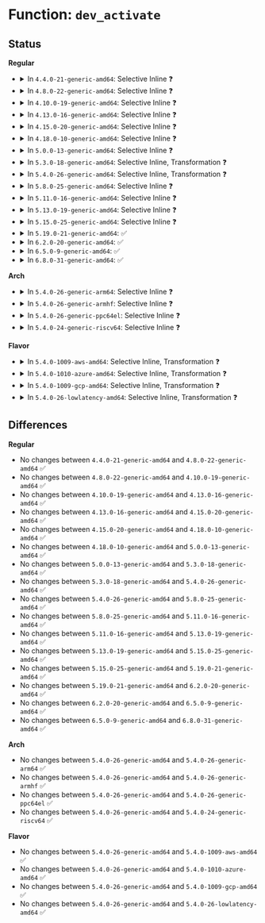 # Function: <code>dev_activate</code>

## Status
<b>Regular</b>
<ul>
<li>
<details>
<summary>In <code>4.4.0-21-generic-amd64</code>: Selective Inline ❓</summary>

```c
void dev_activate(struct net_device * dev)
```

```json
{
  "name": "dev_activate",
  "collision_type": "Unique Global",
  "inline_type": "Selective",
  "funcs": [
    {
      "addr": 18446744071586453968,
      "name": "dev_activate",
      "external": true,
      "loc": "net/sched/sch_generic.c:784",
      "file": "net/sched/sch_generic.c",
      "inline": "not declared, inlined",
      "caller_inline": [],
      "caller_func": [
        "net/core/dev.c:__dev_open",
        "net/core/link_watch.c:linkwatch_do_dev",
        "net/sched/sch_mq.c:mq_graft",
        "net/sched/sch_api.c:qdisc_graft"
      ]
    }
  ],
  "symbols": [
    {
      "addr": 18446744071586453968,
      "name": "dev_activate",
      "section": ".text",
      "bind": "STB_GLOBAL",
      "size": 498
    }
  ]
}
```
</details>
</li>
<li>
<details>
<summary>In <code>4.8.0-22-generic-amd64</code>: Selective Inline ❓</summary>

```c
void dev_activate(struct net_device * dev)
```

```json
{
  "name": "dev_activate",
  "collision_type": "Unique Global",
  "inline_type": "Selective",
  "funcs": [
    {
      "addr": 18446744071586900080,
      "name": "dev_activate",
      "external": true,
      "loc": "net/sched/sch_generic.c:811",
      "file": "net/sched/sch_generic.c",
      "inline": "not declared, inlined",
      "caller_inline": [],
      "caller_func": [
        "net/core/dev.c:__dev_open",
        "net/core/link_watch.c:linkwatch_do_dev",
        "net/sched/sch_mq.c:mq_graft",
        "net/sched/sch_api.c:qdisc_graft"
      ]
    }
  ],
  "symbols": [
    {
      "addr": 18446744071586900080,
      "name": "dev_activate",
      "section": ".text",
      "bind": "STB_GLOBAL",
      "size": 514
    }
  ]
}
```
</details>
</li>
<li>
<details>
<summary>In <code>4.10.0-19-generic-amd64</code>: Selective Inline ❓</summary>

```c
void dev_activate(struct net_device * dev)
```

```json
{
  "name": "dev_activate",
  "collision_type": "Unique Global",
  "inline_type": "Selective",
  "funcs": [
    {
      "addr": 18446744071587094256,
      "name": "dev_activate",
      "external": true,
      "loc": "net/sched/sch_generic.c:819",
      "file": "net/sched/sch_generic.c",
      "inline": "not declared, inlined",
      "caller_inline": [],
      "caller_func": [
        "net/core/dev.c:__dev_open",
        "net/core/link_watch.c:linkwatch_do_dev",
        "net/sched/sch_mq.c:mq_graft",
        "net/sched/sch_api.c:qdisc_graft"
      ]
    }
  ],
  "symbols": [
    {
      "addr": 18446744071587094256,
      "name": "dev_activate",
      "section": ".text",
      "bind": "STB_GLOBAL",
      "size": 528
    }
  ]
}
```
</details>
</li>
<li>
<details>
<summary>In <code>4.13.0-16-generic-amd64</code>: Selective Inline ❓</summary>

```c
void dev_activate(struct net_device * dev)
```

```json
{
  "name": "dev_activate",
  "collision_type": "Unique Global",
  "inline_type": "Selective",
  "funcs": [
    {
      "addr": 18446744071587222816,
      "name": "dev_activate",
      "external": true,
      "loc": "net/sched/sch_generic.c:819",
      "file": "net/sched/sch_generic.c",
      "inline": "not declared, inlined",
      "caller_inline": [],
      "caller_func": [
        "net/core/dev.c:__dev_open",
        "net/core/link_watch.c:linkwatch_do_dev",
        "net/sched/sch_mq.c:mq_graft",
        "net/sched/sch_api.c:qdisc_graft"
      ]
    }
  ],
  "symbols": [
    {
      "addr": 18446744071587222816,
      "name": "dev_activate",
      "section": ".text",
      "bind": "STB_GLOBAL",
      "size": 546
    }
  ]
}
```
</details>
</li>
<li>
<details>
<summary>In <code>4.15.0-20-generic-amd64</code>: Selective Inline ❓</summary>

```c
void dev_activate(struct net_device * dev)
```

```json
{
  "name": "dev_activate",
  "collision_type": "Unique Global",
  "inline_type": "Selective",
  "funcs": [
    {
      "addr": 18446744071587737872,
      "name": "dev_activate",
      "external": true,
      "loc": "net/sched/sch_generic.c:839",
      "file": "net/sched/sch_generic.c",
      "inline": "not declared, inlined",
      "caller_inline": [],
      "caller_func": [
        "net/core/dev.c:__dev_open",
        "net/core/link_watch.c:linkwatch_do_dev",
        "net/sched/sch_mq.c:mq_graft",
        "net/sched/sch_api.c:qdisc_graft"
      ]
    }
  ],
  "symbols": [
    {
      "addr": 18446744071587737872,
      "name": "dev_activate",
      "section": ".text",
      "bind": "STB_GLOBAL",
      "size": 558
    }
  ]
}
```
</details>
</li>
<li>
<details>
<summary>In <code>4.18.0-10-generic-amd64</code>: Selective Inline ❓</summary>

```c
void dev_activate(struct net_device * dev)
```

```json
{
  "name": "dev_activate",
  "collision_type": "Unique Global",
  "inline_type": "Selective",
  "funcs": [
    {
      "addr": 18446744071588074928,
      "name": "dev_activate",
      "external": true,
      "loc": "net/sched/sch_generic.c:1065",
      "file": "net/sched/sch_generic.c",
      "inline": "not declared, inlined",
      "caller_inline": [],
      "caller_func": [
        "net/core/dev.c:__dev_open",
        "net/core/link_watch.c:linkwatch_do_dev",
        "net/sched/sch_generic.c:dev_qdisc_change_tx_queue_len",
        "net/sched/sch_mq.c:mq_graft",
        "net/sched/sch_api.c:qdisc_graft"
      ]
    }
  ],
  "symbols": [
    {
      "addr": 18446744071588074928,
      "name": "dev_activate",
      "section": ".text",
      "bind": "STB_GLOBAL",
      "size": 565
    }
  ]
}
```
</details>
</li>
<li>
<details>
<summary>In <code>5.0.0-13-generic-amd64</code>: Selective Inline ❓</summary>

```c
void dev_activate(struct net_device * dev)
```

```json
{
  "name": "dev_activate",
  "collision_type": "Unique Global",
  "inline_type": "Selective",
  "funcs": [
    {
      "addr": 18446744071588251536,
      "name": "dev_activate",
      "external": true,
      "loc": "net/sched/sch_generic.c:1104",
      "file": "net/sched/sch_generic.c",
      "inline": "not declared, inlined",
      "caller_inline": [],
      "caller_func": [
        "net/core/dev.c:__dev_open",
        "net/core/link_watch.c:linkwatch_do_dev",
        "net/sched/sch_generic.c:dev_qdisc_change_tx_queue_len",
        "net/sched/sch_mq.c:mq_graft",
        "net/sched/sch_mq.c:mq_graft",
        "net/sched/sch_api.c:qdisc_graft"
      ]
    }
  ],
  "symbols": [
    {
      "addr": 18446744071588251536,
      "name": "dev_activate",
      "section": ".text",
      "bind": "STB_GLOBAL",
      "size": 565
    }
  ]
}
```
</details>
</li>
<li>
<details>
<summary>In <code>5.3.0-18-generic-amd64</code>: Selective Inline, Transformation ❓</summary>

```c
void dev_activate(struct net_device * dev)
```

```json
{
  "name": "dev_activate",
  "collision_type": "Unique Global",
  "inline_type": "Selective",
  "funcs": [
    {
      "addr": 0,
      "name": "dev_activate",
      "external": true,
      "loc": "net/sched/sch_generic.c:1099",
      "file": "net/sched/sch_generic.c",
      "inline": "not declared, inlined",
      "caller_inline": [],
      "caller_func": [
        "drivers/net/loopback.c:blackhole_netdev_init",
        "net/core/dev.c:__dev_open",
        "net/core/link_watch.c:linkwatch_do_dev",
        "net/sched/sch_generic.c:dev_qdisc_change_tx_queue_len",
        "net/sched/sch_mq.c:mq_graft",
        "net/sched/sch_mq.c:mq_graft",
        "net/sched/sch_api.c:qdisc_graft"
      ]
    }
  ],
  "symbols": [
    {
      "addr": 18446744071588644703,
      "name": "dev_activate.cold",
      "section": ".text",
      "bind": "STB_LOCAL",
      "size": 20
    },
    {
      "addr": 18446744071588642656,
      "name": "dev_activate",
      "section": ".text",
      "bind": "STB_GLOBAL",
      "size": 570
    }
  ]
}
```
</details>
</li>
<li>
<details>
<summary>In <code>5.4.0-26-generic-amd64</code>: Selective Inline, Transformation ❓</summary>

```c
void dev_activate(struct net_device * dev)
```

```json
{
  "name": "dev_activate",
  "collision_type": "Unique Global",
  "inline_type": "Selective",
  "funcs": [
    {
      "addr": 0,
      "name": "dev_activate",
      "external": true,
      "loc": "net/sched/sch_generic.c:1096",
      "file": "net/sched/sch_generic.c",
      "inline": "not declared, inlined",
      "caller_inline": [],
      "caller_func": [
        "drivers/net/loopback.c:blackhole_netdev_init",
        "net/core/dev.c:__dev_open",
        "net/core/link_watch.c:linkwatch_do_dev",
        "net/sched/sch_generic.c:dev_qdisc_change_tx_queue_len",
        "net/sched/sch_mq.c:mq_graft",
        "net/sched/sch_mq.c:mq_graft",
        "net/sched/sch_api.c:qdisc_graft"
      ]
    }
  ],
  "symbols": [
    {
      "addr": 18446744071588867090,
      "name": "dev_activate.cold",
      "section": ".text",
      "bind": "STB_LOCAL",
      "size": 20
    },
    {
      "addr": 18446744071588865024,
      "name": "dev_activate",
      "section": ".text",
      "bind": "STB_GLOBAL",
      "size": 590
    }
  ]
}
```
</details>
</li>
<li>
<details>
<summary>In <code>5.8.0-25-generic-amd64</code>: Selective Inline ❓</summary>

```c
void dev_activate(struct net_device * dev)
```

```json
{
  "name": "dev_activate",
  "collision_type": "Unique Global",
  "inline_type": "Selective",
  "funcs": [
    {
      "addr": 18446744071589749488,
      "name": "dev_activate",
      "external": true,
      "loc": "net/sched/sch_generic.c:1104",
      "file": "net/sched/sch_generic.c",
      "inline": "not declared, inlined",
      "caller_inline": [],
      "caller_func": [
        "drivers/net/loopback.c:blackhole_netdev_init",
        "net/core/dev.c:__dev_open",
        "net/core/link_watch.c:linkwatch_do_dev",
        "net/sched/sch_generic.c:dev_qdisc_change_tx_queue_len",
        "net/sched/sch_mq.c:mq_graft",
        "net/sched/sch_mq.c:mq_graft",
        "net/sched/sch_api.c:qdisc_graft"
      ]
    }
  ],
  "symbols": [
    {
      "addr": 18446744071589749488,
      "name": "dev_activate",
      "section": ".text",
      "bind": "STB_GLOBAL",
      "size": 244
    }
  ]
}
```
</details>
</li>
<li>
<details>
<summary>In <code>5.11.0-16-generic-amd64</code>: Selective Inline ❓</summary>

```c
void dev_activate(struct net_device * dev)
```

```json
{
  "name": "dev_activate",
  "collision_type": "Unique Global",
  "inline_type": "Selective",
  "funcs": [
    {
      "addr": 18446744071589782464,
      "name": "dev_activate",
      "external": true,
      "loc": "net/sched/sch_generic.c:1091",
      "file": "net/sched/sch_generic.c",
      "inline": "not declared, inlined",
      "caller_inline": [],
      "caller_func": [
        "drivers/net/loopback.c:blackhole_netdev_init",
        "net/core/dev.c:__dev_open",
        "net/core/link_watch.c:linkwatch_do_dev",
        "net/sched/sch_generic.c:dev_qdisc_change_tx_queue_len",
        "net/sched/sch_mq.c:mq_graft",
        "net/sched/sch_mq.c:mq_graft",
        "net/sched/sch_api.c:qdisc_graft"
      ]
    }
  ],
  "symbols": [
    {
      "addr": 18446744071589782464,
      "name": "dev_activate",
      "section": ".text",
      "bind": "STB_GLOBAL",
      "size": 244
    }
  ]
}
```
</details>
</li>
<li>
<details>
<summary>In <code>5.13.0-19-generic-amd64</code>: Selective Inline ❓</summary>

```c
void dev_activate(struct net_device * dev)
```

```json
{
  "name": "dev_activate",
  "collision_type": "Unique Global",
  "inline_type": "Selective",
  "funcs": [
    {
      "addr": 18446744071589686352,
      "name": "dev_activate",
      "external": true,
      "loc": "net/sched/sch_generic.c:1135",
      "file": "net/sched/sch_generic.c",
      "inline": "not declared, inlined",
      "caller_inline": [],
      "caller_func": [
        "drivers/net/loopback.c:blackhole_netdev_init",
        "net/core/dev.c:__dev_open",
        "net/core/link_watch.c:linkwatch_do_dev",
        "net/sched/sch_generic.c:dev_qdisc_change_tx_queue_len",
        "net/sched/sch_mq.c:mq_graft",
        "net/sched/sch_mq.c:mq_graft",
        "net/sched/sch_api.c:qdisc_graft"
      ]
    }
  ],
  "symbols": [
    {
      "addr": 18446744071589686352,
      "name": "dev_activate",
      "section": ".text",
      "bind": "STB_GLOBAL",
      "size": 244
    }
  ]
}
```
</details>
</li>
<li>
<details>
<summary>In <code>5.15.0-25-generic-amd64</code>: Selective Inline ❓</summary>

```c
void dev_activate(struct net_device * dev)
```

```json
{
  "name": "dev_activate",
  "collision_type": "Unique Global",
  "inline_type": "Selective",
  "funcs": [
    {
      "addr": 18446744071590443648,
      "name": "dev_activate",
      "external": true,
      "loc": "net/sched/sch_generic.c:1164",
      "file": "net/sched/sch_generic.c",
      "inline": "not declared, inlined",
      "caller_inline": [],
      "caller_func": [
        "drivers/net/loopback.c:blackhole_netdev_init",
        "net/core/dev.c:__dev_open",
        "net/core/link_watch.c:linkwatch_do_dev",
        "net/sched/sch_generic.c:dev_qdisc_change_tx_queue_len",
        "net/sched/sch_mq.c:mq_graft",
        "net/sched/sch_mq.c:mq_graft",
        "net/sched/sch_api.c:qdisc_graft"
      ]
    }
  ],
  "symbols": [
    {
      "addr": 18446744071590443648,
      "name": "dev_activate",
      "section": ".text",
      "bind": "STB_GLOBAL",
      "size": 244
    }
  ]
}
```
</details>
</li>
<li>
<details>
<summary>In <code>5.19.0-21-generic-amd64</code>: ✅</summary>

```c
void dev_activate(struct net_device * dev)
```

```json
{
  "name": "dev_activate",
  "collision_type": "Unique Global",
  "inline_type": "No",
  "funcs": [
    {
      "addr": 18446744071592045648,
      "name": "dev_activate",
      "external": true,
      "loc": "net/sched/sch_generic.c:1206",
      "file": "net/sched/sch_generic.c",
      "inline": "seen, unknown",
      "caller_inline": [],
      "caller_func": [
        "drivers/net/loopback.c:blackhole_netdev_init",
        "net/core/dev.c:__dev_open",
        "net/core/link_watch.c:linkwatch_do_dev",
        "net/sched/sch_generic.c:dev_qdisc_change_tx_queue_len",
        "net/sched/sch_mq.c:mq_graft",
        "net/sched/sch_mq.c:mq_graft",
        "net/sched/sch_api.c:qdisc_graft"
      ]
    }
  ],
  "symbols": [
    {
      "addr": 18446744071592045648,
      "name": "dev_activate",
      "section": ".text",
      "bind": "STB_GLOBAL",
      "size": 274
    }
  ]
}
```
</details>
</li>
<li>
<details>
<summary>In <code>6.2.0-20-generic-amd64</code>: ✅</summary>

```c
void dev_activate(struct net_device * dev)
```

```json
{
  "name": "dev_activate",
  "collision_type": "Unique Global",
  "inline_type": "No",
  "funcs": [
    {
      "addr": 18446744071593863696,
      "name": "dev_activate",
      "external": true,
      "loc": "net/sched/sch_generic.c:1218",
      "file": "net/sched/sch_generic.c",
      "inline": "seen, unknown",
      "caller_inline": [],
      "caller_func": [
        "drivers/net/loopback.c:blackhole_netdev_init",
        "net/core/dev.c:__dev_open",
        "net/core/link_watch.c:linkwatch_do_dev",
        "net/sched/sch_generic.c:dev_qdisc_change_tx_queue_len",
        "net/sched/sch_mq.c:mq_graft",
        "net/sched/sch_mq.c:mq_graft",
        "net/sched/sch_api.c:qdisc_graft"
      ]
    }
  ],
  "symbols": [
    {
      "addr": 18446744071593863696,
      "name": "dev_activate",
      "section": ".text",
      "bind": "STB_GLOBAL",
      "size": 274
    }
  ]
}
```
</details>
</li>
<li>
<details>
<summary>In <code>6.5.0-9-generic-amd64</code>: ✅</summary>

```c
void dev_activate(struct net_device * dev)
```

```json
{
  "name": "dev_activate",
  "collision_type": "Unique Global",
  "inline_type": "No",
  "funcs": [
    {
      "addr": 18446744071594238576,
      "name": "dev_activate",
      "external": true,
      "loc": "net/sched/sch_generic.c:1226",
      "file": "net/sched/sch_generic.c",
      "inline": "seen, unknown",
      "caller_inline": [],
      "caller_func": [
        "drivers/net/loopback.c:blackhole_netdev_init",
        "net/core/dev.c:__dev_open",
        "net/core/link_watch.c:linkwatch_do_dev",
        "net/sched/sch_generic.c:dev_qdisc_change_tx_queue_len",
        "net/sched/sch_mq.c:mq_graft",
        "net/sched/sch_mq.c:mq_graft",
        "net/sched/sch_api.c:qdisc_graft"
      ]
    }
  ],
  "symbols": [
    {
      "addr": 18446744071594238576,
      "name": "dev_activate",
      "section": ".text",
      "bind": "STB_GLOBAL",
      "size": 282
    }
  ]
}
```
</details>
</li>
<li>
<details>
<summary>In <code>6.8.0-31-generic-amd64</code>: ✅</summary>

```c
void dev_activate(struct net_device * dev)
```

```json
{
  "name": "dev_activate",
  "collision_type": "Unique Global",
  "inline_type": "No",
  "funcs": [
    {
      "addr": 18446744071595035872,
      "name": "dev_activate",
      "external": true,
      "loc": "net/sched/sch_generic.c:1230",
      "file": "net/sched/sch_generic.c",
      "inline": "seen, unknown",
      "caller_inline": [],
      "caller_func": [
        "drivers/net/loopback.c:blackhole_netdev_init",
        "net/core/dev.c:__dev_open",
        "net/core/link_watch.c:linkwatch_do_dev",
        "net/sched/sch_generic.c:dev_qdisc_change_tx_queue_len",
        "net/sched/sch_mq.c:mq_graft",
        "net/sched/sch_mq.c:mq_graft",
        "net/sched/sch_api.c:qdisc_graft"
      ]
    }
  ],
  "symbols": [
    {
      "addr": 18446744071595035872,
      "name": "dev_activate",
      "section": ".text",
      "bind": "STB_GLOBAL",
      "size": 279
    }
  ]
}
```
</details>
</li>
</ul>
<b>Arch</b>
<ul>
<li>
<details>
<summary>In <code>5.4.0-26-generic-arm64</code>: Selective Inline ❓</summary>

```c
void dev_activate(struct net_device * dev)
```

```json
{
  "name": "dev_activate",
  "collision_type": "Unique Global",
  "inline_type": "Selective",
  "funcs": [
    {
      "addr": 18446603336502451264,
      "name": "dev_activate",
      "external": true,
      "loc": "net/sched/sch_generic.c:1096",
      "file": "net/sched/sch_generic.c",
      "inline": "not declared, inlined",
      "caller_inline": [],
      "caller_func": [
        "drivers/net/loopback.c:blackhole_netdev_init",
        "net/core/dev.c:__dev_open",
        "net/core/link_watch.c:linkwatch_do_dev",
        "net/sched/sch_generic.c:dev_qdisc_change_tx_queue_len",
        "net/sched/sch_mq.c:mq_graft",
        "net/sched/sch_mq.c:mq_graft",
        "net/sched/sch_api.c:qdisc_graft"
      ]
    }
  ],
  "symbols": [
    {
      "addr": 18446603336502451264,
      "name": "dev_activate",
      "section": ".text",
      "bind": "STB_GLOBAL",
      "size": 680
    }
  ]
}
```
</details>
</li>
<li>
<details>
<summary>In <code>5.4.0-26-generic-armhf</code>: Selective Inline ❓</summary>

```c
void dev_activate(struct net_device * dev)
```

```json
{
  "name": "dev_activate",
  "collision_type": "Unique Global",
  "inline_type": "Selective",
  "funcs": [
    {
      "addr": 3235168124,
      "name": "dev_activate",
      "external": true,
      "loc": "net/sched/sch_generic.c:1096",
      "file": "net/sched/sch_generic.c",
      "inline": "not declared, inlined",
      "caller_inline": [],
      "caller_func": [
        "drivers/net/loopback.c:blackhole_netdev_init",
        "net/core/dev.c:__dev_open",
        "net/core/link_watch.c:linkwatch_do_dev",
        "net/sched/sch_generic.c:dev_qdisc_change_tx_queue_len",
        "net/sched/sch_mq.c:mq_graft",
        "net/sched/sch_mq.c:mq_graft",
        "net/sched/sch_api.c:qdisc_graft"
      ]
    }
  ],
  "symbols": [
    {
      "addr": 3235168124,
      "name": "dev_activate",
      "section": ".text",
      "bind": "STB_GLOBAL",
      "size": 588
    }
  ]
}
```
</details>
</li>
<li>
<details>
<summary>In <code>5.4.0-26-generic-ppc64el</code>: Selective Inline ❓</summary>

```c
void dev_activate(struct net_device * dev)
```

```json
{
  "name": "dev_activate",
  "collision_type": "Unique Global",
  "inline_type": "Selective",
  "funcs": [
    {
      "addr": 13835058055296002944,
      "name": "dev_activate",
      "external": true,
      "loc": "net/sched/sch_generic.c:1096",
      "file": "net/sched/sch_generic.c",
      "inline": "not declared, inlined",
      "caller_inline": [],
      "caller_func": [
        "drivers/net/loopback.c:blackhole_netdev_init",
        "net/core/dev.c:__dev_open",
        "net/core/link_watch.c:linkwatch_do_dev",
        "net/sched/sch_generic.c:dev_qdisc_change_tx_queue_len",
        "net/sched/sch_mq.c:mq_graft",
        "net/sched/sch_mq.c:mq_graft",
        "net/sched/sch_api.c:qdisc_graft"
      ]
    }
  ],
  "symbols": [
    {
      "addr": 13835058055296002944,
      "name": "dev_activate",
      "section": ".text",
      "bind": "STB_GLOBAL",
      "size": 888
    }
  ]
}
```
</details>
</li>
<li>
<details>
<summary>In <code>5.4.0-24-generic-riscv64</code>: Selective Inline ❓</summary>

```c
void dev_activate(struct net_device * dev)
```

```json
{
  "name": "dev_activate",
  "collision_type": "Unique Global",
  "inline_type": "Selective",
  "funcs": [
    {
      "addr": 18446743936278638408,
      "name": "dev_activate",
      "external": true,
      "loc": "net/sched/sch_generic.c:1096",
      "file": "net/sched/sch_generic.c",
      "inline": "not declared, inlined",
      "caller_inline": [],
      "caller_func": [
        "drivers/net/loopback.c:blackhole_netdev_init",
        "net/core/dev.c:__dev_open",
        "net/core/link_watch.c:linkwatch_do_dev",
        "net/sched/sch_generic.c:dev_qdisc_change_tx_queue_len",
        "net/sched/sch_mq.c:mq_graft",
        "net/sched/sch_mq.c:mq_graft",
        "net/sched/sch_api.c:qdisc_graft"
      ]
    }
  ],
  "symbols": [
    {
      "addr": 18446743936278638408,
      "name": "dev_activate",
      "section": ".text",
      "bind": "STB_GLOBAL",
      "size": 520
    }
  ]
}
```
</details>
</li>
</ul>
<b>Flavor</b>
<ul>
<li>
<details>
<summary>In <code>5.4.0-1009-aws-amd64</code>: Selective Inline, Transformation ❓</summary>

```c
void dev_activate(struct net_device * dev)
```

```json
{
  "name": "dev_activate",
  "collision_type": "Unique Global",
  "inline_type": "Selective",
  "funcs": [
    {
      "addr": 0,
      "name": "dev_activate",
      "external": true,
      "loc": "net/sched/sch_generic.c:1096",
      "file": "net/sched/sch_generic.c",
      "inline": "not declared, inlined",
      "caller_inline": [],
      "caller_func": [
        "drivers/net/loopback.c:blackhole_netdev_init",
        "net/core/dev.c:__dev_open",
        "net/core/link_watch.c:linkwatch_do_dev",
        "net/sched/sch_generic.c:dev_qdisc_change_tx_queue_len",
        "net/sched/sch_mq.c:mq_graft",
        "net/sched/sch_mq.c:mq_graft",
        "net/sched/sch_api.c:qdisc_graft"
      ]
    }
  ],
  "symbols": [
    {
      "addr": 18446744071588473474,
      "name": "dev_activate.cold",
      "section": ".text",
      "bind": "STB_LOCAL",
      "size": 20
    },
    {
      "addr": 18446744071588471408,
      "name": "dev_activate",
      "section": ".text",
      "bind": "STB_GLOBAL",
      "size": 590
    }
  ]
}
```
</details>
</li>
<li>
<details>
<summary>In <code>5.4.0-1010-azure-amd64</code>: Selective Inline, Transformation ❓</summary>

```c
void dev_activate(struct net_device * dev)
```

```json
{
  "name": "dev_activate",
  "collision_type": "Unique Global",
  "inline_type": "Selective",
  "funcs": [
    {
      "addr": 0,
      "name": "dev_activate",
      "external": true,
      "loc": "net/sched/sch_generic.c:1096",
      "file": "net/sched/sch_generic.c",
      "inline": "not declared, inlined",
      "caller_inline": [],
      "caller_func": [
        "drivers/net/loopback.c:blackhole_netdev_init",
        "net/core/dev.c:__dev_open",
        "net/core/link_watch.c:linkwatch_do_dev",
        "net/sched/sch_generic.c:dev_qdisc_change_tx_queue_len",
        "net/sched/sch_mq.c:mq_graft",
        "net/sched/sch_mq.c:mq_graft",
        "net/sched/sch_api.c:qdisc_graft"
      ]
    }
  ],
  "symbols": [
    {
      "addr": 18446744071588185474,
      "name": "dev_activate.cold",
      "section": ".text",
      "bind": "STB_LOCAL",
      "size": 20
    },
    {
      "addr": 18446744071588183408,
      "name": "dev_activate",
      "section": ".text",
      "bind": "STB_GLOBAL",
      "size": 590
    }
  ]
}
```
</details>
</li>
<li>
<details>
<summary>In <code>5.4.0-1009-gcp-amd64</code>: Selective Inline, Transformation ❓</summary>

```c
void dev_activate(struct net_device * dev)
```

```json
{
  "name": "dev_activate",
  "collision_type": "Unique Global",
  "inline_type": "Selective",
  "funcs": [
    {
      "addr": 0,
      "name": "dev_activate",
      "external": true,
      "loc": "net/sched/sch_generic.c:1096",
      "file": "net/sched/sch_generic.c",
      "inline": "not declared, inlined",
      "caller_inline": [],
      "caller_func": [
        "drivers/net/loopback.c:blackhole_netdev_init",
        "net/core/dev.c:__dev_open",
        "net/core/link_watch.c:linkwatch_do_dev",
        "net/sched/sch_generic.c:dev_qdisc_change_tx_queue_len",
        "net/sched/sch_mq.c:mq_graft",
        "net/sched/sch_mq.c:mq_graft",
        "net/sched/sch_api.c:qdisc_graft"
      ]
    }
  ],
  "symbols": [
    {
      "addr": 18446744071588805650,
      "name": "dev_activate.cold",
      "section": ".text",
      "bind": "STB_LOCAL",
      "size": 20
    },
    {
      "addr": 18446744071588803584,
      "name": "dev_activate",
      "section": ".text",
      "bind": "STB_GLOBAL",
      "size": 590
    }
  ]
}
```
</details>
</li>
<li>
<details>
<summary>In <code>5.4.0-26-lowlatency-amd64</code>: Selective Inline, Transformation ❓</summary>

```c
void dev_activate(struct net_device * dev)
```

```json
{
  "name": "dev_activate",
  "collision_type": "Unique Global",
  "inline_type": "Selective",
  "funcs": [
    {
      "addr": 0,
      "name": "dev_activate",
      "external": true,
      "loc": "net/sched/sch_generic.c:1096",
      "file": "net/sched/sch_generic.c",
      "inline": "not declared, inlined",
      "caller_inline": [],
      "caller_func": [
        "drivers/net/loopback.c:blackhole_netdev_init",
        "net/core/dev.c:__dev_open",
        "net/core/link_watch.c:linkwatch_do_dev",
        "net/sched/sch_generic.c:dev_qdisc_change_tx_queue_len",
        "net/sched/sch_mq.c:mq_graft",
        "net/sched/sch_mq.c:mq_graft",
        "net/sched/sch_api.c:qdisc_graft"
      ]
    }
  ],
  "symbols": [
    {
      "addr": 18446744071588946290,
      "name": "dev_activate.cold",
      "section": ".text",
      "bind": "STB_LOCAL",
      "size": 20
    },
    {
      "addr": 18446744071588944224,
      "name": "dev_activate",
      "section": ".text",
      "bind": "STB_GLOBAL",
      "size": 590
    }
  ]
}
```
</details>
</li>
</ul>

## Differences
<b>Regular</b>
<ul>
<li>
No changes between <code>4.4.0-21-generic-amd64</code> and <code>4.8.0-22-generic-amd64</code> ✅
</li>
<li>
No changes between <code>4.8.0-22-generic-amd64</code> and <code>4.10.0-19-generic-amd64</code> ✅
</li>
<li>
No changes between <code>4.10.0-19-generic-amd64</code> and <code>4.13.0-16-generic-amd64</code> ✅
</li>
<li>
No changes between <code>4.13.0-16-generic-amd64</code> and <code>4.15.0-20-generic-amd64</code> ✅
</li>
<li>
No changes between <code>4.15.0-20-generic-amd64</code> and <code>4.18.0-10-generic-amd64</code> ✅
</li>
<li>
No changes between <code>4.18.0-10-generic-amd64</code> and <code>5.0.0-13-generic-amd64</code> ✅
</li>
<li>
No changes between <code>5.0.0-13-generic-amd64</code> and <code>5.3.0-18-generic-amd64</code> ✅
</li>
<li>
No changes between <code>5.3.0-18-generic-amd64</code> and <code>5.4.0-26-generic-amd64</code> ✅
</li>
<li>
No changes between <code>5.4.0-26-generic-amd64</code> and <code>5.8.0-25-generic-amd64</code> ✅
</li>
<li>
No changes between <code>5.8.0-25-generic-amd64</code> and <code>5.11.0-16-generic-amd64</code> ✅
</li>
<li>
No changes between <code>5.11.0-16-generic-amd64</code> and <code>5.13.0-19-generic-amd64</code> ✅
</li>
<li>
No changes between <code>5.13.0-19-generic-amd64</code> and <code>5.15.0-25-generic-amd64</code> ✅
</li>
<li>
No changes between <code>5.15.0-25-generic-amd64</code> and <code>5.19.0-21-generic-amd64</code> ✅
</li>
<li>
No changes between <code>5.19.0-21-generic-amd64</code> and <code>6.2.0-20-generic-amd64</code> ✅
</li>
<li>
No changes between <code>6.2.0-20-generic-amd64</code> and <code>6.5.0-9-generic-amd64</code> ✅
</li>
<li>
No changes between <code>6.5.0-9-generic-amd64</code> and <code>6.8.0-31-generic-amd64</code> ✅
</li>
</ul>
<b>Arch</b>
<ul>
<li>
No changes between <code>5.4.0-26-generic-amd64</code> and <code>5.4.0-26-generic-arm64</code> ✅
</li>
<li>
No changes between <code>5.4.0-26-generic-amd64</code> and <code>5.4.0-26-generic-armhf</code> ✅
</li>
<li>
No changes between <code>5.4.0-26-generic-amd64</code> and <code>5.4.0-26-generic-ppc64el</code> ✅
</li>
<li>
No changes between <code>5.4.0-26-generic-amd64</code> and <code>5.4.0-24-generic-riscv64</code> ✅
</li>
</ul>
<b>Flavor</b>
<ul>
<li>
No changes between <code>5.4.0-26-generic-amd64</code> and <code>5.4.0-1009-aws-amd64</code> ✅
</li>
<li>
No changes between <code>5.4.0-26-generic-amd64</code> and <code>5.4.0-1010-azure-amd64</code> ✅
</li>
<li>
No changes between <code>5.4.0-26-generic-amd64</code> and <code>5.4.0-1009-gcp-amd64</code> ✅
</li>
<li>
No changes between <code>5.4.0-26-generic-amd64</code> and <code>5.4.0-26-lowlatency-amd64</code> ✅
</li>
</ul>
